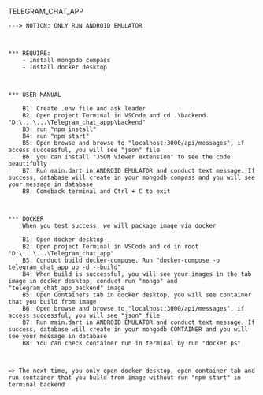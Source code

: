 TELEGRAM_CHAT_APP

    ---> NOTION: ONLY RUN ANDROID EMULATOR



    *** REQUIRE:
        - Install mongodb compass
        - Install docker desktop



    *** USER MANUAL

        B1: Create .env file and ask leader
        B2: Open project Terminal in VSCode and cd .\backend. "D:\...\...\Telegram_chat_appp\backend"
        B3: run "npm install"
        B4: run "npm start" 
        B5: Open browse and browse to "localhost:3000/api/messages", if access successful, you will see "json" file
        B6: you can install "JSON Viewer extension" to see the code beautifully
        B7: Run main.dart in ANDROID EMULATOR and conduct text message. If success, database will create in your mongodb compass and you will see your message in database
        B8: Comeback terminal and Ctrl + C to exit 



    *** DOCKER
        When you test success, we will package image via docker

        B1: Open docker desktop
        B2: Open project Terminal in VSCode and cd in root "D:\...\...\Telegram_chat_app"
        B3: Conduct build docker-compose. Run "docker-compose -p telegram_chat_app up -d --build"
        B4: When build is successful, you will see your images in the tab image in docker desktop, conduct run "mongo" and "telegram_chat_app_backend" image
        B5: Open Containers tab in docker desktop, you will see container that you build from image
        B6: Open browse and browse to "localhost:3000/api/messages", if access successful, you will see "json" file
        B7: Run main.dart in ANDROID EMULATOR and conduct text message. If success, database will create in your mongodb CONTAINER and you will see your message in database
        B8: You can check container run in terminal by run "docker ps"



    => The next time, you only open docker desktop, open container tab and run container that you build from image without run "npm start" in terminal backend

   